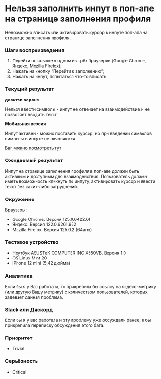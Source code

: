 
# Нельзя заполнить инпут в поп-апе на странице заполнения профиля

Невозможно вписать или активировать курсор в инпуте поп-апа на странице заполнения профиля.

### Шаги воспроизведения

1. Перейти по ссылке в одном из трёх браузеров (Google Chrome, Яндекс, Mozilla Firefox);
2. Нажать на кнопку “Перейти к заполнению”;
3. Нажать на инпут, попытаться что-то вписать.

### Текущий результат

**десктоп версия**

Нельзя ввести символы - инпут не отвечает на взаимодействие и не позволяет вводить текст.

**Мобильная версия**

Инпут активен - можно поставить курсор, но при введении символов символы в инпуте не появляются.

[Баг можно посмотреть тут](https://drive.google.com/file/d/1--u2W2NL8MGxbOWZ5zwPruCpeSV9MIOA/view?usp=sharing)

### Ожидаемый результат

Инпут на странице заполнения профиля в поп-апе должен быть активным и доступным для взаимодействия. Пользователь должен иметь возможность кликнуть по инпуту, активировать курсор и ввести текст без каких-либо затруднений.

### Окружение

Браузеры:

- Google Chrome. Версия 125.0.6422.61
- Яндекс. Версия 122.0.6261.952
- Mozilla Firefox. Версия 125.0.2 (64arm)

### Тестовое устройство

- Ноутбук ASUSTeK COMPUTER INC X550VB. Версия 1.0
- OS Linux Mint 20
- iPhone 12 mini (5,42 дюйма)

### Аналитика

Если бы я у Вас работала, то прикрепила бы ссылку на яндекс-метрику (или другую Вашу метрику) с количеством пользователей, которых задевает данная проблема.

### Slack или Дискорд

Если бы я у вас работала и эту проблему уже обсуждали ранее, я бы прикрепила переписку обсуждения этого бага.

### Приоритет

- Trivial

### Серьёзность

- Critical
